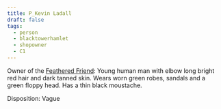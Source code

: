 ```yaml
---
title: P_Kevin Ladall
draft: false
tags:
  - person
  - blacktowerhamlet
  - shopowner
  - C1
---
```

Owner of the [Feathered Friend](../Blacktower%20Hamlet/L_Feathered%20Friend): Young human man with elbow long bright red hair and dark tanned skin. Wears worn green robes, sandals and a green floppy head. Has a thin black moustache. 

Disposition: Vague